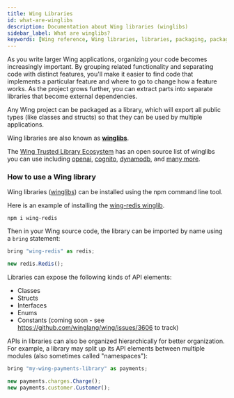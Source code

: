 ```yaml
---
title: Wing Libraries
id: what-are-winglibs
description: Documentation about Wing libraries (winglibs)
sidebar_label: What are winglibs?
keywords: [Wing reference, Wing libraries, libraries, packaging, packages]
---
```


As you write larger Wing applications, organizing your code becomes increasingly important.
By grouping related functionality and separating code with distinct features, you'll make it easier to find code that implements a particular feature and where to go to change how a feature works.
As the project grows further, you can extract parts into separate libraries that become external dependencies. 

Any Wing project can be packaged as a library, which will export all public types (like classes and structs) so that they can be used by multiple applications.

Wing libraries are also known as [**winglibs**](https://github.com/winglang/winglibs). 

The [Wing Trusted Library Ecosystem](https://github.com/winglang/winglibs) has an open source list of winglibs you can use including [openai](https://github.com/winglang/winglibs/tree/main/openai), [cognito](https://github.com/winglang/winglibs/tree/main/cognito), [dynamodb](https://github.com/winglang/winglibs/tree/main/dynamodb), and [many more](https://github.com/winglang/winglibs).

### How to use a Wing library

Wing libraries ([winglibs](https://github.com/winglang/winglibs)) can be installed using the npm command line tool.

Here is an example of installing the [wing-redis winglib](https://github.com/winglang/winglibs/tree/main/redis).

```
npm i wing-redis
```

Then in your Wing source code, the library can be imported by name using a `bring` statement:

```js
bring "wing-redis" as redis;

new redis.Redis();
```

Libraries can expose the following kinds of API elements:

- Classes
- Structs
- Interfaces
- Enums
- Constants (coming soon - see https://github.com/winglang/wing/issues/3606 to track)

APIs in libraries can also be organized hierarchically for better organization.
For example, a library may split up its API elements between multiple modules (also sometimes called "namespaces"):

```js
bring "my-wing-payments-library" as payments;

new payments.charges.Charge();
new payments.customer.Customer();
```
